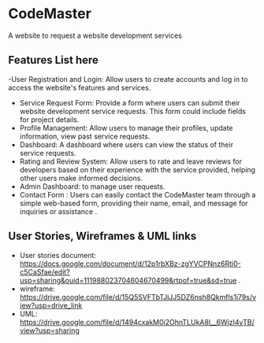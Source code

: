 
# CodeMaster
A website to request a website development services
## Features List here
-User Registration and Login: Allow users to create accounts and log in to access the website's features and services.
- Service Request Form: Provide a form where users can submit their website development service requests. This form could include fields for project details.
- Profile Management: Allow users to manage their profiles, update information, view past service requests.
- Dashboard: A dashboard where users can view the status of their service requests.
- Rating and Review System: Allow users to rate and leave reviews for developers based on their experience with the service provided, helping other users make informed decisions.
- Admin Dashboard: to manage user  requests.
- Contact Form : Users can easily contact the CodeMaster team through a simple web-based form, providing their name, email, and message for inquiries or assistance .
## User Stories, Wireframes & UML links
- User stories document: https://docs.google.com/document/d/12p1rbXBz-zgYVCPNnz6Rti0-c5CaSfae/edit?usp=sharing&ouid=111988023704604670499&rtpof=true&sd=true .
- wireframe: https://drive.google.com/file/d/15Q5SVFTbTJjJJ5DZ6nsh8Qkmfls1i79s/view?usp=drive_link
- UML: https://drive.google.com/file/d/1494cxakM0i2OhnTLUkA8l__6WjzI4yTB/view?usp=sharing


